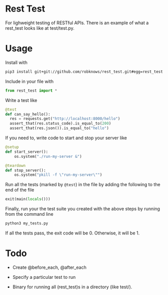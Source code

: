 # Rest Test

For lighweight testing of RESTful APIs. There is an example of what a
rest_test looks like at test/test.py.

# Usage

Install with

```bash
pip3 install git+git://github.com/robknows/rest_test.git#egg=rest_test
```

Include in your file with

```python
from rest_test import *
```

Write a test like

```python
@test
def can_say_hello():
  res = requests.get("http://localhost:8000/hello")
  assert_that(res.status_code).is_equal_to(200)
  assert_that(res.json()).is_equal_to("hello")
```

If you need to, write code to start and stop your server like

```python
@setup
def start_server():
    os.system("./run-my-server &")

@teardown
def stop_server():
    os.system("pkill -f \"run-my-server\"")
```

Run all the tests (marked by `@test`) in the file by adding the following to the end of the file

```python
exit(main(locals()))
```

Finally, run your the test suite you created with the above steps by running from the command line

```bash
python3 my_tests.py
```

If all the tests pass, the exit code will be 0. Otherwise, it will be 1.

# Todo

- Create @before_each, @after_each

- Specify a particular test to run

- Binary for running all (rest_test)s in a directory (like test/).
